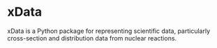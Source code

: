 # xData

xData is a Python package for representing scientific data, particularly cross-section and distribution data from nuclear reactions.
